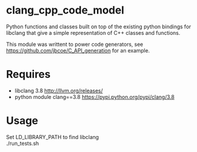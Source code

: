 # clang_cpp_code_model
Python functions and classes built on top of the existing python bindings for libclang that give a simple representation of C++ classes and functions.

This module was writtent to power code generators, see <https://github.com/jbcoe/C_API_generation> for an example.


# Requires
* libclang 3.8 <http://llvm.org/releases/>
* python module clang==3.8 <https://pypi.python.org/pypi/clang/3.8>


# Usage
Set LD_LIBRARY_PATH to find libclang   
    ./run_tests.sh
